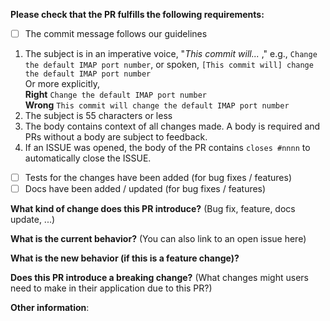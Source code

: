 **Please check that the PR fulfills the following requirements:**

- [ ] The commit message follows our guidelines

1. The subject is in an imperative voice, "*This commit will...* <commit subject>," e.g., `Change the default IMAP port number`, or spoken, `[This commit will] change the default IMAP port number`<br>
    Or more explicitly,<br>
    **Right** `Change the default IMAP port number`<br>
    **Wrong** `This commit will change the default IMAP port number`
1. The subject is 55 characters or less
1. The body contains context of all changes made. A body is required and PRs without a body are subject to feedback.
1. If an ISSUE was opened, the body of the PR contains `closes #nnnn` to automatically close the ISSUE.

- [ ] Tests for the changes have been added (for bug fixes / features)
- [ ] Docs have been added / updated (for bug fixes / features)

**What kind of change does this PR introduce?** (Bug fix, feature, docs update, ...)

**What is the current behavior?** (You can also link to an open issue here)

**What is the new behavior (if this is a feature change)?**

**Does this PR introduce a breaking change?** (What changes might users need to make in their application due to this PR?)

**Other information**:
